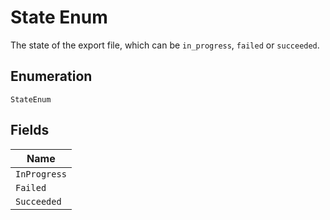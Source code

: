 
# State Enum

The state of the export file, which can be `in_progress`, `failed` or `succeeded`.

## Enumeration

`StateEnum`

## Fields

| Name |
|  --- |
| `InProgress` |
| `Failed` |
| `Succeeded` |

